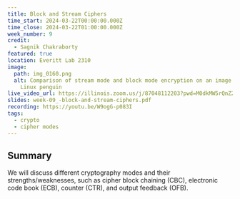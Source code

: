 ```yaml
---
title: Block and Stream Ciphers
time_start: 2024-03-22T00:00:00.000Z
time_close: 2024-03-22T01:00:00.000Z
week_number: 9
credit:
  - Sagnik Chakraborty
featured: true
location: Everitt Lab 2310
image:
  path: img_0160.png
  alt: Comparison of stream mode and block mode encryption on an image of the
    Linux penguin
live_video_url: https://illinois.zoom.us/j/87048112203?pwd=M0dkMW5rQnZ2WTluMW1OekF0NGViZz09
slides: week-09_-block-and-stream-ciphers.pdf
recording: https://youtu.be/W9ogG-p083I
tags:
  - crypto
  - cipher modes
---
```

## Summary

We will discuss different cryptography modes and their strengths/weaknesses, such as cipher block chaining (CBC), electronic code book (ECB), counter (CTR), and output feedback (OFB).
